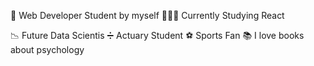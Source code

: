 🚀 Web Developer Student by myself
    👨🏻‍💻 Currently Studying React

📉 Future Data Scientis
➗ Actuary Student
⚽ Sports Fan
📚 I love books about psychology

